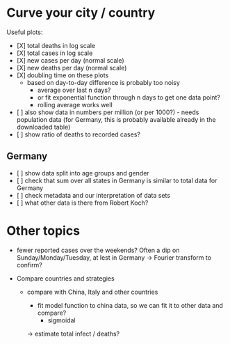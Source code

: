 Curve your city / country
=========================

Useful plots:

-   \[X\] total deaths in log scale
-   \[X\] total cases in log scale
-   \[X\] new cases per day (normal scale)
-   \[X\] new deaths per day (normal scale)
-   \[X\] doubling time on these plots
    -   based on day-to-day difference is probably too noisy
        -   average over last n days?
        -   or fit exponential function through n days to get one data
            point?
        -   rolling average works well
-   \[ \] also show data in numbers per million (or per 1000?) - needs
    population data (for Germany, this is probably available already in
    the downloaded table)
-   \[ \] show ratio of deaths to recorded cases?

Germany
-------

-   \[ \] show data split into age groups and gender
-   \[ \] check that sum over all states in Germany is similar to total
    data for Germany
-   \[ \] check metadata and our interpretation of data sets
-   \[ \] what other data is there from Robert Koch?

Other topics
============

-   fewer reported cases over the weekends? Often a dip on
    Sunday/Monday/Tuesday, at lest in Germany -\> Fourier transform to
    confirm?

-   Compare countries and strategies
    -   compare with China, Italy and other countries
        -   fit model function to china data, so we can fit it to other
            data and compare?
            -   sigmoidal

        -\> estimate total infect / deaths?
